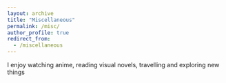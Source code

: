 ```yaml
---
layout: archive
title: "Miscellaneous"
permalink: /misc/
author_profile: true
redirect_from:
  - /miscellaneous
---
```


I enjoy watching anime, reading visual novels, travelling and exploring new things